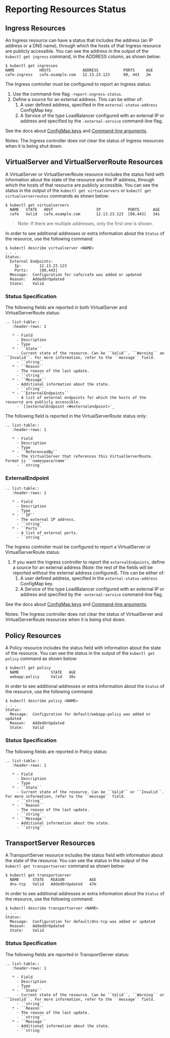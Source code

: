 # Reporting Resources Status

## Ingress Resources

An Ingress resource can have a status that includes the address (an IP address or a DNS name), through which the hosts of that Ingress resource are publicly accessible.
You can see the address in the output of the `kubectl get ingress` command, in the ADDRESS column, as shown below:

```
$ kubectl get ingresses
NAME           HOSTS              ADDRESS           PORTS     AGE
cafe-ingress   cafe.example.com   12.13.23.123      80, 443   2m
```

The Ingress controller must be configured to report an Ingress status:

1. Use the command-line flag `-report-ingress-status`.
2. Define a source for an external address. This can be either of:
    1. A user defined address, specified in the `external-status-address` ConfigMap key.
    2. A Service of the type LoadBalancer configured with an external IP or address and specified by the `-external-service` command-line flag.

See the docs about [ConfigMap keys](/nginx-ingress-controller/configuration/global-configuration/configmap-resource) and [Command-line arguments](/nginx-ingress-controller/configuration/global-configuration/command-line-arguments).

Notes: The Ingress controller does not clear the status of Ingress resources when it is being shut down.

## VirtualServer and VirtualServerRoute Resources

A VirtualServer or VirtualServerRoute resource includes the status field with information about the state of the resource and the IP address, through which the hosts of that resource are publicly accessible.
You can see the status in the output of the `kubectl get virtualservers` or `kubectl get virtualserverroutes` commands as shown below:

```
$ kubectl get virtualservers
  NAME   STATE   HOST                   IP            PORTS      AGE
  cafe   Valid   cafe.example.com       12.13.23.123  [80,443]   34s
```

> Note: If there are multiple addresses, only the first one is shown.

In order to see additional addresses or extra information about the `Status` of the resource, use the following command:
```
$ kubectl describe virtualserver <NAME>
. . . 
Status:
  External Endpoints:
    Ip:        12.13.23.123
    Ports:     [80,443]
  Message:  Configuration for cafe/cafe was added or updated
  Reason:   AddedOrUpdated
  State:    Valid
```

### Status Specification 
The following fields are reported in both VirtualServer and VirtualServerRoute status:

```eval_rst
.. list-table::
   :header-rows: 1

   * - Field
     - Description
     - Type
   * - ``State``
     - Current state of the resource. Can be ``Valid``, ``Warning`` an ``Invalid``. For more information, refer to the ``message`` field.
     - ``string``
   * - ``Reason``
     - The reason of the last update.
     - ``string``
   * - ``Message``
     - Additional information about the state.
     - ``string``
   * - ``ExternalEndpoints``
     - A list of external endpoints for which the hosts of the resource are publicly accessible.
     - `[]externalEndpoint <#externalendpoint>`_
```

The following field is reported in the VirtualServerRoute status only:

```eval_rst
.. list-table::
   :header-rows: 1

   * - Field
     - Description
     - Type
   * - ``ReferencedBy``
     - The VirtualServer that references this VirtualServerRoute. Format is ``namespace/name``
     - ``string``
```

### ExternalEndpoint
```eval_rst
.. list-table::
   :header-rows: 1

   * - Field
     - Description
     - Type
   * - ``IP``
     - The external IP address.
     - ``string``
   * - ``Ports``
     - A list of external ports.
     - ``string``
```

The Ingress controller must be configured to report a VirtualServer or VirtualServerRoute status:

1. If you want the Ingress controller to report the `externalEndpoints`, define a source for an external address (Note: the rest of the fields will be reported without the external address configured). This can be either of:
    1. A user defined address, specified in the `external-status-address` ConfigMap key.
    2. A Service of the type LoadBalancer configured with an external IP or address and specified by the `-external-service` command-line flag.

See the docs about [ConfigMap keys](/nginx-ingress-controller/configuration/global-configuration/configmap-resource) and [Command-line arguments](/nginx-ingress-controller/configuration/global-configuration/command-line-arguments).

Notes: The Ingress controller does not clear the status of VirtualServer and VirtualServerRoute resources when it is being shut down.

## Policy Resources

A Policy resource includes the status field with information about the state of the resource.
You can see the status in the output of the `kubectl get policy` command as shown below:
```
$ kubectl get policy
  NAME              STATE   AGE
  webapp-policy     Valid   30s
```
In order to see additional addresses or extra information about the `Status` of the resource, use the following command:
```
$ kubectl describe policy <NAME>
. . .
Status:
  Message:  Configuration for default/webapp-policy was added or updated
  Reason:   AddedOrUpdated
  State:    Valid
```

### Status Specification 
The following fields are reported in Policy status:

```eval_rst
.. list-table::
   :header-rows: 1

   * - Field
     - Description
     - Type
   * - ``State``
     - Current state of the resource. Can be ``Valid`` or ``Invalid``. For more information, refer to the ``message`` field.
     - ``string``
   * - ``Reason``
     - The reason of the last update.
     - ``string``
   * - ``Message``
     - Additional information about the state.
     - ``string``
```


## TransportServer Resources

A TransportServer resource includes the status field with information about the state of the resource.
You can see the status in the output of the `kubectl get transportserver` command as shown below:
```
$ kubectl get transportserver
  NAME      STATE   REASON           AGE
  dns-tcp   Valid   AddedOrUpdated   47m
```
In order to see additional addresses or extra information about the `Status` of the resource, use the following command:
```
$ kubectl describe transportserver <NAME>
. . .
Status:
  Message:  Configuration for default/dns-tcp was added or updated
  Reason:   AddedOrUpdated
  State:    Valid
```

### Status Specification
The following fields are reported in TransportServer status:

```eval_rst
.. list-table::
   :header-rows: 1

   * - Field
     - Description
     - Type
   * - ``State``
     - Current state of the resource. Can be ``Valid``, ``Warning`` or ``Invalid``. For more information, refer to the ``message`` field.
     - ``string``
   * - ``Reason``
     - The reason of the last update.
     - ``string``
   * - ``Message``
     - Additional information about the state.
     - ``string``
```

